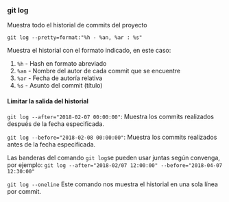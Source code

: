 ### git log

Muestra todo el historial de commits del proyecto

```
git log --pretty=format:"%h - %an, %ar : %s"
```

Muestra el historial con el formato indicado, en este caso:

1. `%h` - Hash en formato abreviado
2. `%an` - Nombre del autor de cada commit que se encuentre
3. `%ar` - Fecha de autoría relativa
4. `%s` - Asunto del commit (título)

#### Limitar la salida del historial

`git log --after="2018-02-07 00:00:00"`: Muestra los commits realizados después de la fecha especificada.

`git log --before="2018-02-08 00:00:00"`: Muestra los commits realizados antes de la fecha especificada.

Las banderas del comando `git log`se pueden usar juntas según convenga, por ejemplo:
`git log --after="2018-02/07 12:00:00" --before="2018-04-07 12:30:00"`

`git log --oneline`
Este comando nos muestra el historial en una sola línea por commit.
